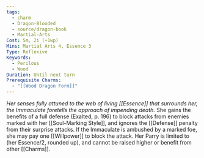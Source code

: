 ```yaml
---
tags:
  - charm
  - Dragon-Blooded
  - source/dragon-book
  - Martial-Arts
Cost: 5m, 2i (+1wp)
Mins: Martial Arts 4, Essence 3
Type: Reflexive
Keywords:
  - Perilous
  - Wood
Duration: Until next turn
Prerequisite Charms:
  - "[[Wood Dragon Form]]"
---
```

*Her senses fully attuned to the web of living [[Essence]] that surrounds her, the Immaculate foretells the approach of impending death.*
She gains the benefits of a full defense (Exalted, p. 196) to block attacks from enemies marked with her [[Soul-Marking Style]], and ignores the [[Defense]] penalty from their surprise attacks. If the Immaculate is ambushed by a marked foe, she may pay one [[Willpower]] to block the attack. Her Parry is limited to (her Essence/2, rounded up), and cannot be raised higher or benefit from other [[Charms]].